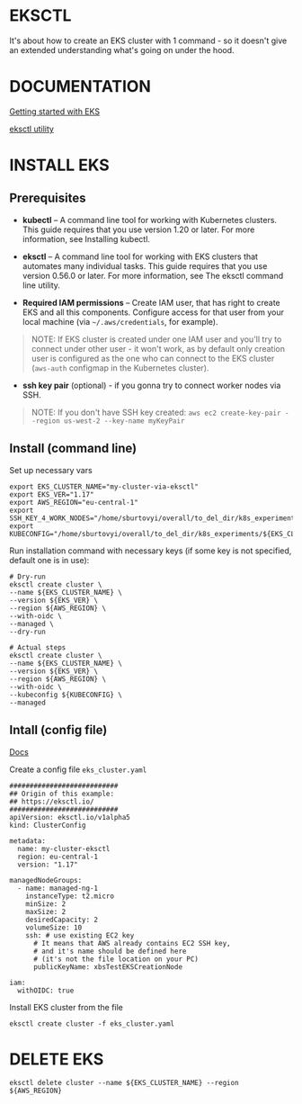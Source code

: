 # EKSCTL
It's about how to create an EKS cluster with 1 command - so it doesn't give an extended understanding what's going on under the hood.

# DOCUMENTATION

[Getting started with EKS](https://docs.aws.amazon.com/eks/latest/userguide/getting-started-eksctl.html)

[eksctl utility](https://docs.aws.amazon.com/eks/latest/userguide/eksctl.html)

# INSTALL EKS

## Prerequisites

- **kubectl** – A command line tool for working with Kubernetes clusters. This guide requires that you use version 1.20 or later. For more information, see Installing kubectl.

- **eksctl** – A command line tool for working with EKS clusters that automates many individual tasks. This guide requires that you use version 0.56.0 or later. For more information, see The eksctl command line utility.

- **Required IAM permissions** – Create IAM user, that has right to create EKS and all this components. Configure access for that user from your local machine (via `~/.aws/credentials`, for example).

> NOTE: If EKS cluster is created under one IAM user and you'll try to connect under other user - it won't work, as by default only creation user is configured as the one who can connect to the EKS cluster (`aws-auth` configmap in the Kubernetes cluster).

- **ssh key pair** (optional) - if you gonna try to connect worker nodes via SSH.

> NOTE: If you don't have SSH key created: `aws ec2 create-key-pair --region us-west-2 --key-name myKeyPair`

## Install (command line)
Set up necessary vars
```
export EKS_CLUSTER_NAME="my-cluster-via-eksctl"
export EKS_VER="1.17"
export AWS_REGION="eu-central-1"
export SSH_KEY_4_WORK_NODES="/home/sburtovyi/overall/to_del_dir/k8s_experiments/xbsTestEKSCreationNode.pem"
export KUBECONFIG="/home/sburtovyi/overall/to_del_dir/k8s_experiments/${EKS_CLUSTER_NAME}.kubeconfig"

```

Run installation command with necessary keys (if some key is not specified, default one is in use):
```
# Dry-run
eksctl create cluster \
--name ${EKS_CLUSTER_NAME} \
--version ${EKS_VER} \
--region ${AWS_REGION} \
--with-oidc \
--managed \
--dry-run

# Actual steps
eksctl create cluster \
--name ${EKS_CLUSTER_NAME} \
--version ${EKS_VER} \
--region ${AWS_REGION} \
--with-oidc \
--kubeconfig ${KUBECONFIG} \
--managed
```

## Intall (config file)

[Docs](https://eksctl.io)

Create a config file `eks_cluster.yaml`
```
###########################
## Origin of this example:
## https://eksctl.io/
###########################
apiVersion: eksctl.io/v1alpha5
kind: ClusterConfig

metadata:
  name: my-cluster-eksctl
  region: eu-central-1
  version: "1.17"

managedNodeGroups:
  - name: managed-ng-1
    instanceType: t2.micro
    minSize: 2
    maxSize: 2
    desiredCapacity: 2
    volumeSize: 10
    ssh: # use existing EC2 key
      # It means that AWS already contains EC2 SSH key,
      # and it's name should be defined here
      # (it's not the file location on your PC)
      publicKeyName: xbsTestEKSCreationNode

iam:
  withOIDC: true
```

Install EKS cluster from the file
```
eksctl create cluster -f eks_cluster.yaml
```

# DELETE EKS

```
eksctl delete cluster --name ${EKS_CLUSTER_NAME} --region ${AWS_REGION}
```

